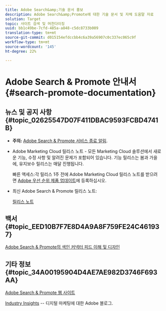```yaml
---
title: Adobe Search&amp;기술 문서 홍보
description: Adobe Search&amp;Promote에 대한 기술 문서 및 자체 도움말 자료
solution: Target
topic: 사이트 검색 및 머천다이징
uuid: bb1c49be-7cfd-485a-a848-c5dc8733b009
translation-type: tm+mt
source-git-commit: d015154efdccbb4c6a39a56907c0c337ec065c9f
workflow-type: tm+mt
source-wordcount: '145'
ht-degree: 22%

---
```



# Adobe Search &amp; Promote 안내서 {#search-promote-documentation}

## 뉴스 및 공지 사항 {#topic_02625547D07F411DBAC9593FCBD4741B}

* **주의:** [Adobe Search &amp; Promote 서비스 종료 알림](/help/sp-eol.md).

* Adobe Marketing Cloud 릴리스 노트 - 모든 Marketing Cloud 솔루션에서 새로운 기능, 수정 사항 및 알려진 문제가 포함되어 있습니다. 기능 릴리스는 봄과 가을에, 유지보수 릴리스는 매달 진행됩니다.

   빠른 액세스:각 릴리스 1주 전에 Adobe Marketing Cloud 릴리스 노트를 받으려면 [Adobe 우선 순위 제품 업데이트](https://campaign.adobe.com/webApp/adbePriorityProductSubscribe)에 등록하십시오.

* 최신 Adobe Search &amp; Promote 릴리스 노트:

   [릴리스 노트](/help/c-searchpromote-release-notes/c-rn-02-13-18-version-1811.md)

## 백서 {#topic_EED10B7F7E8D4A9A8F759FE24C461937}

[Adobe Search &amp; Promote의 색인 커넥터 피드 이해 및 디자인](https://marketing.adobe.com/resources/help/en_US/snp/index_connector_feeds.pdf)

## 기타 정보 {#topic_34A00195904D4AE7AE982D3746F693AA}

[Adobe Search &amp; Promote 웹 사이트](https://www.adobe.com/solutions/testing-targeting/search-driven-merchandising.html)

[Industry Insights](https://blogs.adobe.com/digitalmarketing/) -- 디지털 마케팅에 대한 Adobe 블로그.
